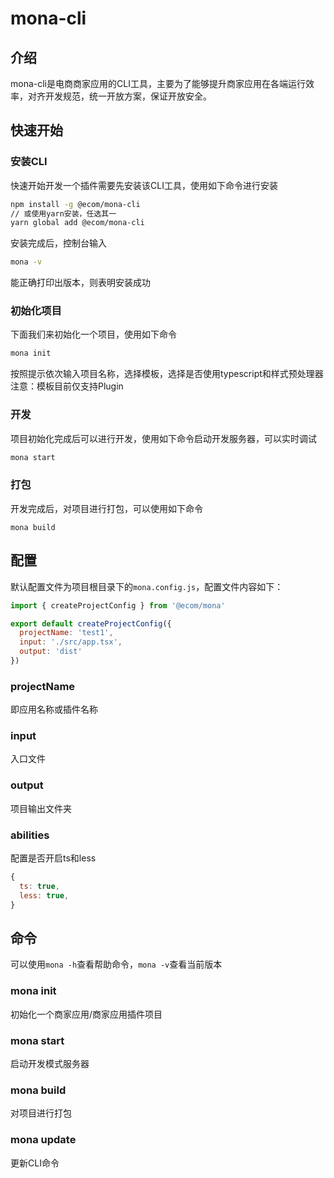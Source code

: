 # mona-cli
## 介绍
mona-cli是电商商家应用的CLI工具，主要为了能够提升商家应用在各端运行效率，对齐开发规范，统一开放方案，保证开放安全。
## 快速开始
### 安装CLI
快速开始开发一个插件需要先安装该CLI工具，使用如下命令进行安装
```bash
npm install -g @ecom/mona-cli
// 或使用yarn安装，任选其一
yarn global add @ecom/mona-cli
```

安装完成后，控制台输入
```bash
mona -v
```
能正确打印出版本，则表明安装成功

### 初始化项目
下面我们来初始化一个项目，使用如下命令
```bash
mona init
```

按照提示依次输入项目名称，选择模板，选择是否使用typescript和样式预处理器
注意：模板目前仅支持Plugin

### 开发
项目初始化完成后可以进行开发，使用如下命令启动开发服务器，可以实时调试
```bash
mona start
```

### 打包
开发完成后，对项目进行打包，可以使用如下命令
```
mona build
```

## 配置
默认配置文件为项目根目录下的`mona.config.js`，配置文件内容如下：
```js
import { createProjectConfig } from '@ecom/mona'

export default createProjectConfig({
  projectName: 'test1',
  input: './src/app.tsx',
  output: 'dist'
})
```

### projectName
即应用名称或插件名称

### input
入口文件
### output
项目输出文件夹

### abilities
配置是否开启ts和less
```js
{
  ts: true,
  less: true,
}
```

## 命令
可以使用`mona -h`查看帮助命令，`mona -v`查看当前版本

### mona init
初始化一个商家应用/商家应用插件项目

### mona start
启动开发模式服务器

### mona build
对项目进行打包

### mona update
更新CLI命令
